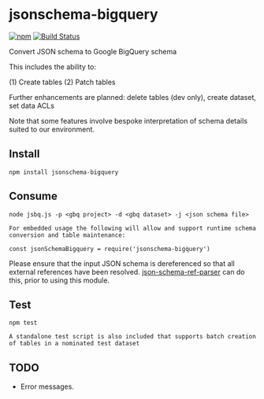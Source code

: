 # jsonschema-bigquery

[![npm](https://img.shields.io/npm/v/jsonschema-bigquery.svg)](https://www.npmjs.com/package/jsonschema-bigquery)
[![Build Status](https://travis-ci.org/thedumbterminal/jsonschema-bigquery.svg?branch=master)](https://travis-ci.org/thedumbterminal/jsonschema-bigquery)

Convert JSON schema to Google BigQuery schema

This includes the ability to:

(1) Create tables
(2) Patch tables

Further enhancements are planned: delete tables (dev only), create dataset, set data ACLs

Note that some features involve bespoke interpretation of schema details suited to our environment.

## Install

    npm install jsonschema-bigquery

## Consume

    node jsbq.js -p <gbq project> -d <gbq dataset> -j <json schema file>
    
    For embedded usage the following will allow and support runtime schema conversion and table maintenance:

    const jsonSchemaBigquery = require('jsonschema-bigquery')

Please ensure that the input JSON schema is dereferenced so that all external references have been resolved. [json-schema-ref-parser](https://www.npmjs.com/package/json-schema-ref-parser) can do this, prior to using this module.

## Test

    npm test
    
    A standalone test script is also included that supports batch creation of tables in a nominated test dataset

## TODO

* Error messages.
